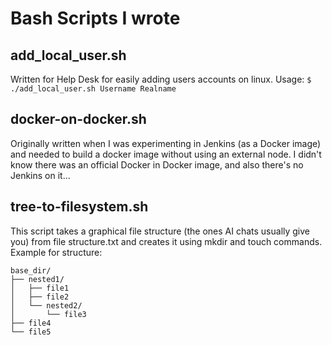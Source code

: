 # Bash Scripts I wrote

## add_local_user.sh
Written for Help Desk for easily adding users accounts on linux. Usage: <code>$ ./add_local_user.sh Username Realname</code>

## docker-on-docker.sh
Originally written when I was experimenting in Jenkins (as a Docker image) and needed to build a docker image without using an external node. I didn't know there was an official Docker in Docker image, and also there's no Jenkins on it...

## tree-to-filesystem.sh
This script takes a graphical file structure (the ones AI chats usually give you) from file structure.txt and creates it using mkdir and touch commands.
Example for structure:
````
base_dir/
├── nested1/
│   ├── file1
│   ├── file2
│   └── nested2/
│       └── file3
├── file4
└── file5
````